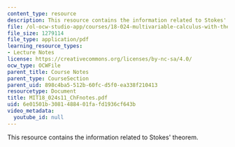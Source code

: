 ```yaml
---
content_type: resource
description: This resource contains the information related to Stokes' theorem.
file: /ol-ocw-studio-app/courses/18-024-multivariable-calculus-with-theory-spring-2011/6e01501b3081488401fafd1936cf643b_MIT18_024s11_ChFnotes.pdf
file_size: 1279114
file_type: application/pdf
learning_resource_types:
- Lecture Notes
license: https://creativecommons.org/licenses/by-nc-sa/4.0/
ocw_type: OCWFile
parent_title: Course Notes
parent_type: CourseSection
parent_uid: 898c4ba5-512b-60fc-d5f0-ea338f210413
resourcetype: Document
title: MIT18_024s11_ChFnotes.pdf
uid: 6e01501b-3081-4884-01fa-fd1936cf643b
video_metadata:
  youtube_id: null
---
```

This resource contains the information related to Stokes' theorem.
